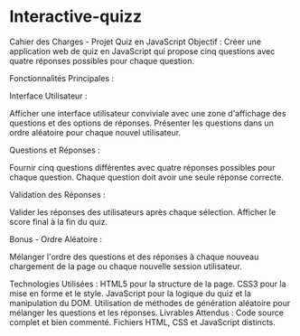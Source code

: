 # Interactive-quizz

Cahier des Charges - Projet Quiz en JavaScript
Objectif :
Créer une application web de quiz en JavaScript qui propose cinq questions avec quatre réponses possibles pour chaque question.

Fonctionnalités Principales :

Interface Utilisateur :

Afficher une interface utilisateur conviviale avec une zone d'affichage des questions et des options de réponses.
Présenter les questions dans un ordre aléatoire pour chaque nouvel utilisateur.

Questions et Réponses :

Fournir cinq questions différentes avec quatre réponses possibles pour chaque question.
Chaque question doit avoir une seule réponse correcte.

Validation des Réponses :

Valider les réponses des utilisateurs après chaque sélection.
Afficher le score final à la fin du quiz.

Bonus - Ordre Aléatoire :

Mélanger l'ordre des questions et des réponses à chaque nouveau chargement de la page ou chaque nouvelle session utilisateur.

Technologies Utilisées :
HTML5 pour la structure de la page.
CSS3 pour la mise en forme et le style.
JavaScript pour la logique du quiz et la manipulation du DOM.
Utilisation de méthodes de génération aléatoire pour mélanger les questions et les réponses.
Livrables Attendus :
Code source complet et bien commenté.
Fichiers HTML, CSS et JavaScript distincts.
